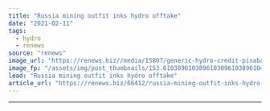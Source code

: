 ```yaml
---
title: "Russia mining outfit inks hydro offtake"
date: "2021-02-11"
tags: 
  - hydro
  - renews
source: "renews"
image_url: "https://renews.biz//media/15807/generic-hydro-credit-pixabay-1.jpg?mode=crop&width=770&heightratio=0.6103896103896103896103896104&slimmage=true"
image_fp: "/assets/img/post_thumbnails/153.6103896103896103896103896104&slimmage=true"
lead: "Russia mining outfit inks hydro offtake"
article_url: "https://renews.biz/66412/russia-mining-outfit-inks-hydro-offtake/"
---
```


---
